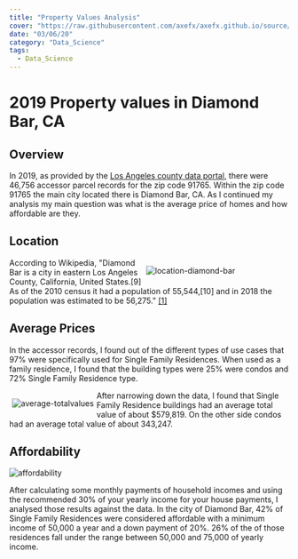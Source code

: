 ```yaml
---
title: "Property Values Analysis"
cover: "https://raw.githubusercontent.com/axefx/axefx.github.io/source/content/sample-posts/03–06-2020-Property-Values-Analysis/average-totalvalues.png"
date: "03/06/20"
category: "Data_Science"
tags:
  - Data_Science
---
```


# 2019 Property values in Diamond Bar, CA

## Overview

In 2019, as provided by the [Los Angeles county data portal](https://data.lacounty.gov/Parcel-/Assessor-Parcels-Data-2019/csig-gtr7), there were 46,756 accessor parcel records for the zip code 91765.
Within the zip code 91765 the main city located there is Diamond Bar, CA. As I continued my analysis my main question was what is the average price of homes and how affordable are they.

## Location

<div style="width:50%;float:right;padding:0px 5px">

![location-diamond-bar](https://raw.githubusercontent.com/axefx/axefx.github.io/source/content/sample-posts/03–06-2020-Property-Values-Analysis/diamond-bar-location.png)

</div>

According to Wikipedia, "Diamond Bar is a city in eastern Los Angeles County, California, United States.[9] As of the 2010 census it had a population of 55,544,[10] and in 2018 the population was estimated to be 56,275." <a href='https://en.wikipedia.org/wiki/Diamond_Bar,_California'>[1]</a>

## Average Prices

In the accessor records, I found out of the different types of use cases that 97% were specifically used for Single Family Residences.
When used as a family residence, I found that the building types were 25% were condos and 72% Single Family Residence type.

<div style="float:left;padding:0px 5px">

![average-totalvalues](https://raw.githubusercontent.com/axefx/axefx.github.io/source/content/sample-posts/03–06-2020-Property-Values-Analysis/average-totalvalues.png)

</div>

After narrowing down the data, I found that Single Family Residence buildings had an average total value of about \$579,819.
On the other side condos had an average total value of about 343,247.

## Affordability

![affordability](https://raw.githubusercontent.com/axefx/axefx.github.io/source/content/sample-posts/03–06-2020-Property-Values-Analysis/affordability.png)

After calculating some monthly payments of household incomes and using the recommended 30% of your yearly income for your house payments, I analysed those results against the data.
In the city of Diamond Bar, 42% of Single Family Residences were considered affordable with a minimum income of 50,000 a year and a down payment of 20%.
26% of the of those residences fall under the range between 50,000 and 75,000 of yearly income.
